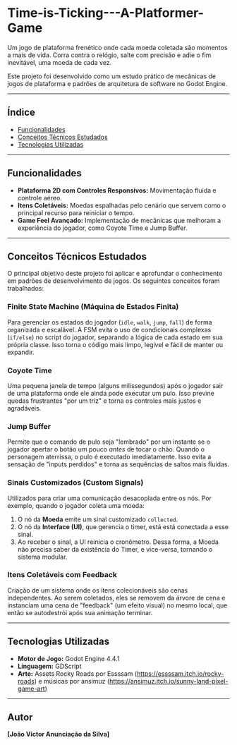 # Time-is-Ticking---A-Platformer-Game
Um jogo de plataforma frenético onde cada moeda coletada são momentos a mais de vida. Corra contra o relógio, salte com precisão e adie o fim inevitável, uma moeda de cada vez.

Este projeto foi desenvolvido como um estudo prático de mecânicas de jogos de plataforma e padrões de arquitetura de software no Godot Engine.

---

## Índice

- [Funcionalidades](#funcionalidades)
- [Conceitos Técnicos Estudados](#conceitos-técnicos-estudados)
- [Tecnologias Utilizadas](#tecnologias-utilizadas)

---

## Funcionalidades

- **Plataforma 2D com Controles Responsivos:** Movimentação fluida e controle aéreo.
- **Itens Coletáveis:** Moedas espalhadas pelo cenário que servem como o principal recurso para reiniciar o tempo.
- **Game Feel Avançado:** Implementação de mecânicas que melhoram a experiência do jogador, como Coyote Time e Jump Buffer.

---

## Conceitos Técnicos Estudados

O principal objetivo deste projeto foi aplicar e aprofundar o conhecimento em padrões de desenvolvimento de jogos. Os seguintes conceitos foram trabalhados:

###  Finite State Machine (Máquina de Estados Finita)
Para gerenciar os estados do jogador (`idle`, `walk`, `jump`, `fall`) de forma organizada e escalável. A FSM evita o uso de condicionais complexas (`if/else`) no script do jogador, separando a lógica de cada estado em sua própria classe. Isso torna o código mais limpo, legível e fácil de manter ou expandir.

### Coyote Time
Uma pequena janela de tempo (alguns milissegundos) após o jogador sair de uma plataforma onde ele ainda pode executar um pulo. Isso previne quedas frustrantes "por um triz" e torna os controles mais justos e agradáveis.

### Jump Buffer
Permite que o comando de pulo seja "lembrado" por um instante se o jogador apertar o botão um pouco *antes* de tocar o chão. Quando o personagem aterrissa, o pulo é executado imediatamente. Isso evita a sensação de "inputs perdidos" e torna as sequências de saltos mais fluidas.

### Sinais Customizados (Custom Signals)
Utilizados para criar uma comunicação desacoplada entre os nós. Por exemplo, quando o jogador coleta uma moeda:
1.  O nó da **Moeda** emite um sinal customizado `collected`.
2.  O nó da **Interface (UI)**, que gerencia o timer, está está conectada a esse sinal.
3.  Ao receber o sinal, a UI reinicia o cronômetro.
Dessa forma, a Moeda não precisa saber da existência do Timer, e vice-versa, tornando o sistema modular.

### Itens Coletáveis com Feedback
Criação de um sistema onde os itens colecionáveis são cenas independentes. Ao serem coletados, eles se removem da árvore de cena e instanciam uma cena de "feedback" (um efeito visual) no mesmo local, que então se autodestrói após sua animação terminar.

---

## Tecnologias Utilizadas

- **Motor de Jogo:** Godot Engine 4.4.1
- **Linguagem:** GDScript
- **Arte:** Assets Rocky Roads por Essssam (https://essssam.itch.io/rocky-roads) e músicas por ansimuz (https://ansimuz.itch.io/sunny-land-pixel-game-art)

---

## Autor

**[João Victor Anunciação da Silva]**

